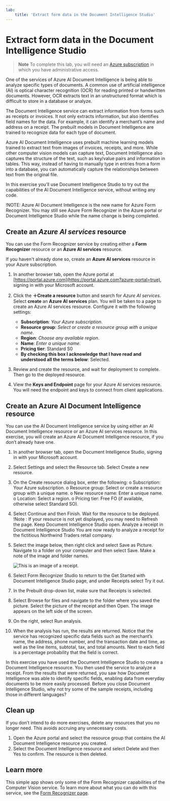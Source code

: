```yaml
---
lab:
    title: 'Extract form data in the Document Intelligence Studio​'
---
```


# Extract form data in the Document Intelligence Studio

> **Note**
> To complete this lab, you will need an [Azure subscription](https://azure.microsoft.com/free?azure-portal=true) in which you have administrative access.

One of the services of Azure AI Document Intelligence is being able to analyze specific types of documents.  A common use of artificial intelligence (AI) is optical character recognition (OCR) for reading printed or handwritten documents. However, OCR extracts text in an unstructured format which is difficult to store in a database or analyze.

The Document Intelligence service can extract information from forms such as receipts or invoices.  It not only extracts information, but also identifies field names for the data. For example, it can identify a merchant’s name and address on a receipt. The prebuilt models in Document Intelligence are trained to recognize data for each type of document.
 
Azure AI Document Intelligence uses prebuilt machine learning models trained to extract text from images of invoices, receipts, and more. While other computer vision models can capture text, Document Intelligence also captures the structure of the text, such as key/value pairs and information in tables. This way, instead of having to manually type in entries from a form into a database, you can automatically capture the relationships between text from the original file.

In this exercise you’ll use Document Intelligence Studio to try out the capabilities of the AI Document Intelligence service, without writing any code. 

!NOTE: Azure AI Document Intelligence is the new name for Azure Form Recognizer. You may still see Azure Form Recognizer in the Azure portal or Document Intelligence Studio while the name change is being completed.

## Create an *Azure AI services* resource

You can use the Form Recognizer service by creating either a **Form Recognizer** resource or an **Azure AI services** resource.

If you haven't already done so, create an **Azure AI services** resource in your Azure subscription.

1. In another browser tab, open the Azure portal at [https://portal.azure.com](https://portal.azure.com?azure-portal=true), signing in with your Microsoft account.

1. Click the **&#65291;Create a resource** button and search for *Azure AI services*. Select **create** an **Azure AI services** plan. You will be taken to a page to create an Azure AI services resource. Configure it with the following settings:
    - **Subscription**: *Your Azure subscription*.
    - **Resource group**: *Select or create a resource group with a unique name*.
    - **Region**: *Choose any available region*.
    - **Name**: *Enter a unique name*.
    - **Pricing tier**: Standard S0
    - **By checking this box I acknowledge that I have read and understood all the terms below**: Selected.

1. Review and create the resource, and wait for deployment to complete. Then go to the deployed resource.

1. View the **Keys and Endpoint** page for your Azure AI services resource. You will need the endpoint and keys to connect from client applications.

## Create an Azure AI Document Intelligence resource
You can use the AI Document Intelligence service by using either an AI Document Intelligence resource or an Azure AI services resource. In this exercise, you will create an Azure AI Document Intelligence resource, if you don’t already have one.
1.	In another browser tab, open the Document Intelligence Studio, signing in with your Microsoft account.
2.	Select Settings and select the Resource tab. Select Create a new resource. 

 

3.	On the Create resource dialog box, enter the following:
o	Subscription: Your Azure subscription.
o	Resource group: Select or create a resource group with a unique name.
o	New resource name: Enter a unique name.
o	Location: Select a region.
o	Pricing tier: Free FO (if available, otherwise select Standard SO).
4.	Select Continue and then Finish. Wait for the resource to be deployed.
!Note : If your resource is not yet displayed, you may need to Refresh the page.
Keep Document Intelligence Studio open.
Analyze a receipt in Document Intelligence Studio
You are now ready to analyze a receipt for the fictitious Northwind Traders retail company.
1.	Select the image below, then right click and select Save as Picture. Navigate to a folder on your computer and then select Save. Make a note of the image and folder names.

    ![This is an image of a receipt.](media/analyze-receipts/receipt.jpg)

2.	Select Form Recognizer Studio to return to the Get Started with Document Intelligence Studio page, and under Receipts select Try it out.
3.	In the Prebuilt drop-down list, make sure that Receipts is selected.
4.	Select Browse for files and navigate to the folder where you saved the picture. Select the picture of the receipt and then Open. The image appears on the left side of the screen.
5.	On the right, select Run analysis.
6.	When the analysis has run, the results are returned. Notice that the service has recognized specific data fields such as the merchant’s name, the address, phone number, and the transaction date and time, as well as the line items, subtotal, tax, and total amounts. Next to each field is a percentage probability that the field is correct.

In this exercise you have used the Document Intelligence Studio to create a Document Intelligence resource. You then used the service to analyze a receipt. From the results that were returned, you saw how Document Intelligence was able to identify specific fields, enabling data from everyday documents to be more easily processed. Before you close Document Intelligence Studio, why not try some of the sample receipts, including those in different languages?

## Clean up
If you don’t intend to do more exercises, delete any resources that you no longer need. This avoids accruing any unnecessary costs.
1.	Open the Azure portal and select the resource group that contains the AI Document Intelligence resource you created. 
2.	Select the Document Intelligence resource and select Delete and then Yes to confirm. The resource is then deleted.

## Learn more

This simple app shows only some of the Form Recognizer capabilities of the Computer Vision service. To learn more about what you can do with this service, see the [Form Recognizer page](https://docs.microsoft.com/azure/applied-ai-services/form-recognizer/overview).

